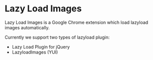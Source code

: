 Lazy Load Images
================

Lazy Load Images is a Google Chrome extension which load lazyload images automatically.

Currently we support two types of lazyload plugin:
* Lazy Load Plugin for jQuery
* LazyloadImages (YUI)

